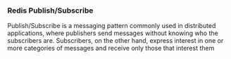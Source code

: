 ### Redis Publish/Subscribe
Publish/Subscribe is a messaging pattern commonly used in distributed applications,
where publishers send messages without knowing who the subscribers are. 
Subscribers, on the other hand, express interest in one or more categories of 
messages and receive only those that interest them

